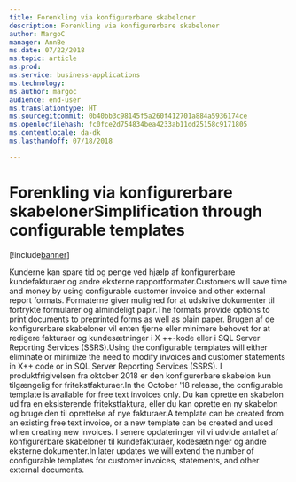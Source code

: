 ```yaml
---
title: Forenkling via konfigurerbare skabeloner
description: Forenkling via konfigurerbare skabeloner
author: MargoC
manager: AnnBe
ms.date: 07/22/2018
ms.topic: article
ms.prod: 
ms.service: business-applications
ms.technology: 
ms.author: margoc
audience: end-user
ms.translationtype: HT
ms.sourcegitcommit: 0b40bb3c98145f5a260f412701a884a5936174ce
ms.openlocfilehash: fc0fce2d754834bea4233ab11dd25158c9171805
ms.contentlocale: da-dk
ms.lasthandoff: 07/18/2018

---
```

#  <a name="simplification-through-configurable-templates"></a><span data-ttu-id="e77fc-103">Forenkling via konfigurerbare skabeloner</span><span class="sxs-lookup"><span data-stu-id="e77fc-103">Simplification through configurable templates</span></span> 

[!include[banner](../../includes/banner.md)]

<span data-ttu-id="e77fc-104">Kunderne kan spare tid og penge ved hjælp af konfigurerbare kundefakturaer og andre eksterne rapportformater.</span><span class="sxs-lookup"><span data-stu-id="e77fc-104">Customers will save time and money by using configurable customer invoice and other external report formats.</span></span> <span data-ttu-id="e77fc-105">Formaterne giver mulighed for at udskrive dokumenter til fortrykte formularer og almindeligt papir.</span><span class="sxs-lookup"><span data-stu-id="e77fc-105">The formats provide options to print documents to preprinted forms as well as plain paper.</span></span> <span data-ttu-id="e77fc-106">Brugen af de konfigurerbare skabeloner vil enten fjerne eller minimere behovet for at redigere fakturaer og kundesætninger i X ++-kode eller i SQL Server Reporting Services (SSRS).</span><span class="sxs-lookup"><span data-stu-id="e77fc-106">Using the configurable templates will either eliminate or minimize the need to modify invoices and customer statements in X++ code or in SQL Server Reporting Services (SSRS).</span></span> <span data-ttu-id="e77fc-107">I produktfrigivelsen fra oktober 2018 er den konfigurerbare skabelon kun tilgængelig for fritekstfakturaer.</span><span class="sxs-lookup"><span data-stu-id="e77fc-107">In the October '18 release, the configurable template is available for free text invoices only.</span></span> <span data-ttu-id="e77fc-108">Du kan oprette en skabelon ud fra en eksisterende fritekstfaktura, eller du kan oprette en ny skabelon og bruge den til oprettelse af nye fakturaer.</span><span class="sxs-lookup"><span data-stu-id="e77fc-108">A template can be created from an existing free text invoice, or a new template can be created and used when creating new invoices.</span></span> <span data-ttu-id="e77fc-109">I senere opdateringer vil vi udvide antallet af konfigurerbare skabeloner til kundefakturaer, kodesætninger og andre eksterne dokumenter.</span><span class="sxs-lookup"><span data-stu-id="e77fc-109">In later updates we will extend the number of configurable templates for customer invoices, statements, and other external documents.</span></span>

